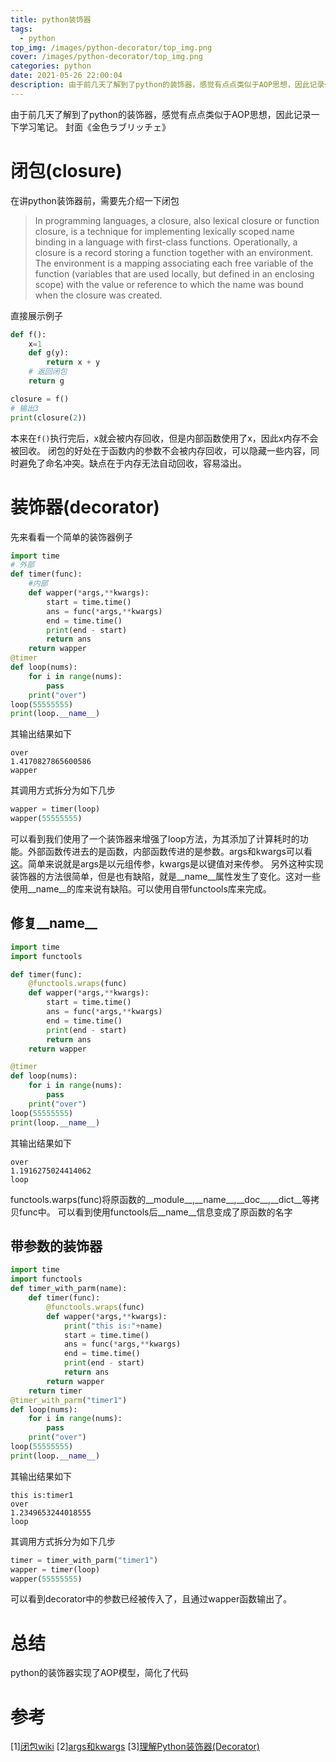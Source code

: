```yaml
---
title: python装饰器
tags:
  - python
top_img: /images/python-decorator/top_img.png
cover: /images/python-decorator/top_img.png
categories: python
date: 2021-05-26 22:00:04
description: 由于前几天了解到了python的装饰器，感觉有点点类似于AOP思想，因此记录一下学习笔记
---
```



由于前几天了解到了python的装饰器，感觉有点点类似于AOP思想，因此记录一下学习笔记。
封面《金色ラブリッチェ》
<!--more-->

# 闭包(closure)
在讲python装饰器前，需要先介绍一下闭包
> In programming languages, a closure, also lexical closure or function closure, is a technique for implementing lexically scoped name binding in a language with first-class functions. Operationally, a closure is a record storing a function together with an environment. The environment is a mapping associating each free variable of the function (variables that are used locally, but defined in an enclosing scope) with the value or reference to which the name was bound when the closure was created.

直接展示例子
```python
def f():
    x=1
    def g(y):
        return x + y
    # 返回闭包
    return g  

closure = f()
# 输出3
print(closure(2))
```
本来在`f()`执行完后，x就会被内存回收，但是内部函数使用了x，因此x内存不会被回收。
闭包的好处在于函数内的参数不会被内存回收，可以隐藏一些内容，同时避免了命名冲突。缺点在于内存无法自动回收，容易溢出。

# 装饰器(decorator)
先来看看一个简单的装饰器例子
```python
import time
# 外部
def timer(func):
    #内部
    def wapper(*args,**kwargs):
        start = time.time()
        ans = func(*args,**kwargs)
        end = time.time()
        print(end - start)
        return ans
    return wapper
@timer
def loop(nums):
    for i in range(nums):
        pass
    print("over")
loop(55555555)
print(loop.__name__)
```
其输出结果如下
```shell
over
1.4170827865600586
wapper
```
其调用方式拆分为如下几步
```python
wapper = timer(loop)
wapper(55555555)
```
可以看到我们使用了一个装饰器来增强了loop方法，为其添加了计算耗时的功能。外部函数传进去的是函数，内部函数传进的是参数。args和kwargs可以看[这](https://stackoverflow.com/questions/36901/what-does-double-star-asterisk-and-star-asterisk-do-for-parameters)。简单来说就是args是以元组传参，kwargs是以键值对来传参。
另外这种实现装饰器的方法很简单，但是也有缺陷，就是__name__属性发生了变化。这对一些使用__name__的库来说有缺陷。可以使用自带functools库来完成。
## 修复__name__
```python
import time
import functools

def timer(func):
    @functools.wraps(func)
    def wapper(*args,**kwargs):
        start = time.time()
        ans = func(*args,**kwargs)
        end = time.time()
        print(end - start)
        return ans  
    return wapper

@timer
def loop(nums):
    for i in range(nums):
        pass
    print("over")
loop(55555555)
print(loop.__name__)
```
其输出结果如下
```shell
over
1.1916275024414062
loop
```
functools.warps(func)将原函数的__module__,\_\_name__,\_\_doc__,\_\_dict__等拷贝func中。
可以看到使用functools后\_\_name__信息变成了原函数的名字

## 带参数的装饰器
```python
import time
import functools
def timer_with_parm(name):
    def timer(func):
        @functools.wraps(func)
        def wapper(*args,**kwargs):
            print("this is:"+name)
            start = time.time()
            ans = func(*args,**kwargs)
            end = time.time()
            print(end - start)
            return ans
        return wapper
    return timer
@timer_with_parm("timer1")
def loop(nums):
    for i in range(nums):
        pass
    print("over")
loop(55555555)
print(loop.__name__)
```
其输出结果如下
```shell
this is:timer1
over
1.2349653244018555
loop
```
其调用方式拆分为如下几步
```python
timer = timer_with_parm("timer1")
wapper = timer(loop)
wapper(55555555)
```
可以看到decorator中的参数已经被传入了，且通过wapper函数输出了。

# 总结
python的装饰器实现了AOP模型，简化了代码


# 参考
[1][闭包wiki](https://en.wikipedia.org/wiki/Closure_(computer_programming))
[2][args和kwargs](https://stackoverflow.com/questions/36901/what-does-double-star-asterisk-and-star-asterisk-do-for-parameters)
[3][理解Python装饰器(Decorator)](https://www.jianshu.com/p/ee82b941772a)